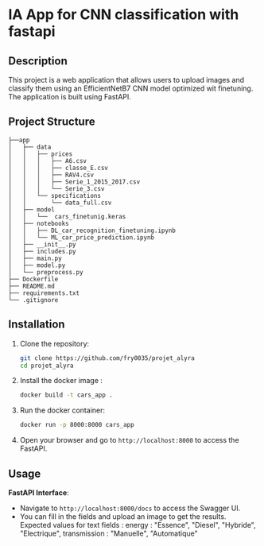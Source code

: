 # IA App for CNN classification with fastapi

## Description
This project is a web application that allows users to upload images and classify them using an EfficientNetB7 CNN model optimized wit finetuning. The application is built using FastAPI.


## Project Structure
```.
├──app
│   ├── data
│   │   ├── prices
│   │   │   ├── A6.csv
│   │   │   ├── classe_E.csv
│   │   │   ├── RAV4.csv
│   │   │   ├── Serie_1_2015_2017.csv
│   │   │   └── Serie_3.csv
│   │   └── specifications
│   │       └── data_full.csv
│   ├── model
│   │   └──  cars_finetunig.keras
│   ├── notebooks
│   │   ├── DL_car_recognition_finetuning.ipynb
│   │   └── ML_car_price_prediction.ipynb
│   ├── __init__.py
│   ├── includes.py
│   ├── main.py
│   ├── model.py
│   └── preprocess.py
├── Dockerfile
├── README.md
├── requirements.txt
└── .gitignore
```

## Installation
1. Clone the repository:
    ```bash
    git clone https://github.com/fry0035/projet_alyra
    cd projet_alyra
    ```

2. Install the docker image :
    ```bash
    docker build -t cars_app .
    ```

3. Run the docker container:
    ```bash
    docker run -p 8000:8000 cars_app
    ```

4. Open your browser and go to `http://localhost:8000` to access the FastAPI.


## Usage
**FastAPI Interface**:
   - Navigate to `http://localhost:8000/docs` to access the Swagger UI.
   - You can fill in the fields and upload an image to get the results.
     Expected values for text fields :
      energy : "Essence", "Diesel", "Hybride", "Electrique",
      transmission : "Manuelle", "Automatique"
   

